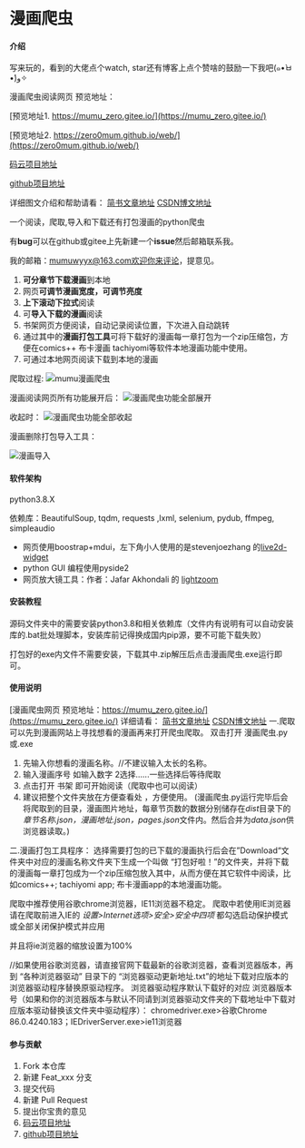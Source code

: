 # 漫画爬虫

#### 介绍
写来玩的，看到的大佬点个watch, star还有博客上点个赞啥的鼓励一下我吧(๑•̀ㅂ•́)و✧

漫画爬虫阅读网页 预览地址：

[预览地址1.  https://mumu_zero.gitee.io/](https://mumu_zero.gitee.io/)

[预览地址2.  https://zero0mum.github.io/web/](https://zero0mum.github.io/web/)



[码云项目地址](https://gitee.com/mumu_zero/cartoon_crawler)

[github项目地址](https://github.com/zero0mum/cartoon_crawler)

详细图文介绍和帮助请看：
[简书文章地址](https://www.jianshu.com/p/41f5b7e4baa5)
[CSDN博文地址](https://blog.csdn.net/zero_mumu/article/details/107852060)

一个阅读，爬取,导入和下载还有打包漫画的python爬虫

有**bug**可以在github或gitee上先新建一个**issue**然后邮箱联系我。

我的邮箱：mumuwyyx@163.com欢迎你来评论，提意见。

 1. **可分章节下载漫画**到本地
 2. 网页**可调节漫画宽度，可调节亮度**
 3. **上下滚动下拉式**阅读
  4. 可**导入下载的漫画**阅读
  5. 书架网页方便阅读，自动记录阅读位置，下次进入自动跳转
  6. 通过其中的**漫画打包工具**可将下载好的漫画每一章打包为一个zip压缩包，方便在comics++ 布卡漫画 tachiyomi等软件本地漫画功能中使用。
  7. 可通过本地网页阅读下载到本地的漫画

爬取过程:  ![mumu漫画爬虫](https://img-blog.csdnimg.cn/20200816122420888.gif#pic_center)



漫画阅读网页所有功能展开后：
![漫画爬虫功能全部展开](https://mumu_zero.gitee.io/others/漫画爬虫功能全部展开.jpg)



收起时：
![漫画爬虫功能全部收起](https://mumu_zero.gitee.io/others/%E6%BC%AB%E7%94%BB%E7%88%AC%E8%99%AB%E5%8A%9F%E8%83%BD%E5%85%A8%E9%83%A8%E6%94%B6%E8%B5%B7.jpg)



漫画删除打包导入工具：

![漫画导入](https://img-blog.csdnimg.cn/20210326132025741.jpg?x-oss-process=image/watermark,type_ZmFuZ3poZW5naGVpdGk,shadow_10,text_aHR0cHM6Ly9ibG9nLmNzZG4ubmV0L3plcm9fbXVtdQ==,size_16,color_FFFFFF,t_70#pic_center)

#### 软件架构
python3.8.X

依赖库：BeautifulSoup, tqdm, requests ,lxml, selenium, pydub, ffmpeg, simpleaudio

- 网页使用boostrap+mdui，左下角小人使用的是stevenjoezhang 的[live2d-widget](https://github.com/stevenjoezhang/live2d-widget)
- python GUI 编程使用pyside2
- 网页放大镜工具：作者：Jafar Akhondali 的 [lightzoom](https://github.com/JafarAkhondali/lightzoom)


#### 安装教程
源码文件夹中的需要安装python3.8和相关依赖库（文件内有说明有可以自动安装库的.bat批处理脚本，安装库前记得换成国内pip源，要不可能下载失败）

打包好的exe内文件不需要安装，下载其中.zip解压后点击漫画爬虫.exe运行即可。

#### 使用说明
[漫画爬虫网页 预览地址：https://mumu_zero.gitee.io/](https://mumu_zero.gitee.io/)
详细请看：  [简书文章地址](https://www.jianshu.com/p/41f5b7e4baa5)           [CSDN博文地址](https://blog.csdn.net/zero_mumu/article/details/107852060)
一.爬取
可以先到漫画网站上寻找想看的漫画再来打开爬虫爬取。
双击打开 漫画爬虫.py 或.exe

 1. 先输入你想看的漫画名称。//不建议输入太长的名称。
 2. 输入漫画序号 如输入数字 2选择......一些选择后等待爬取
 3. 点击打开 书架 即可开始阅读（爬取中也可以阅读）
 4. 建议把整个文件夹放在方便查看处 ，方便使用。
(漫画爬虫.py运行完毕后会将爬取到的目录，漫画图片地址，每章节页数的数据分别储存在*dist*目录下的 *章节名称.json，漫画地址.json，pages.json*文件内。然后合并为*data.json*供浏览器读取。)


二.漫画打包工具程序：
	选择需要打包的已下载的漫画执行后会在”Download“文件夹中对应的漫画名称文件夹下生成一个叫做 “打包好啦！”的文件夹，并将下载的漫画每一章打包成为一个zip压缩包放入其中，从而方便在其它软件中阅读，比如comics++; tachiyomi app;  布卡漫画app的本地漫画功能。

爬取中推荐使用谷歌chrome浏览器，IE11浏览器不稳定。
爬取中若使用IE浏览器请在爬取前进入IE的 *设置>Internet选项>安全>安全中四项* 都勾选启动保护模式或全部关闭保护模式并应用

并且将ie浏览器的缩放设置为100%

//如果使用谷歌浏览器，请直接官网下载最新的谷歌浏览器，查看浏览器版本，再到 “各种浏览器驱动” 目录下的 “浏览器驱动更新地址.txt”的地址下载对应版本的浏览器驱动程序替换原驱动程序。
浏览器驱动程序默认下载好的对应 浏览器版本号（如果和你的浏览器版本与默认不同请到浏览器驱动文件夹的下载地址中下载对应版本驱动替换该文件夹中驱动程序）： 
 chromedriver.exe>谷歌Chrome 86.0.4240.183；IEDriverServer.exe>ie11浏览器

#### 参与贡献

1.  Fork 本仓库
2.  新建 Feat_xxx 分支
3.  提交代码
4.  新建 Pull Request
5.  提出你宝贵的意见
6.  [码云项目地址](https://gitee.com/mumu_zero/cartoon_crawler)
7.  [github项目地址](https://github.com/zero0mum/cartoon_crawler)